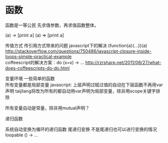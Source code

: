 # 函数

  函数是一等公民
  先求值参数，再求值函数整体。

  (a) -> [print a]
  (a) => [print a]

  传值方式
    传引用方式带来的问题
    javascript下的解决 (function(a){...})(a)
    http://stackoverflow.com/questions/750486/javascript-closure-inside-loops-simple-practical-example    
    coffeescript的解决方案：do (x=x) -> ...
    http://rzrsharp.net/2011/06/27/what-does-coffeescripts-do-do.html

  变量环境
  一些简单的函数  
   所有变量都是局部变量
   javascript: 上层声明过赋过值的自动在下层函数不再用var声明
   taijilang将改为所有的都自动用var声明为局部变量，除非用scope关键字排除

   
   所有变量自动是常量，除非用mutual声明？

  递归函数

  系统自动变换为循环的递归函数
    尾递归变换
    不是尾递归也可以进行变换的情况
    loopable () -> ...
